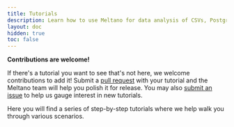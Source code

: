 ```yaml
---
title: Tutorials
description: Learn how to use Meltano for data analysis of CSVs, Postgres, Google Analytics, GitLab, and much more.
layout: doc
hidden: true
toc: false
---
```


<div class="notification is-info">
  <p><strong>Contributions are welcome!</strong></p>
  <p>If there's a tutorial you want to see that's not here, we welcome contributions to add it! Submit a <a href="https://github.com/meltano/meltano/tree/main/docs/src/_tutorials">pull request</a> with your tutorial and the Meltano team will help you polish it for release. You may also <a href="https://github.com/meltano/meltano/issues/new">submit an issue</a> to help us gauge interest in new tutorials.</p>
</div>

Here you will find a series of step-by-step tutorials where we help walk you through various scenarios.

<!-- <ul>
  {% for doc in site.tutorials %}
    <li><a href="{{ doc.url }}">{{ doc.title }}</a></li>
  {% endfor %}
</ul> -->
